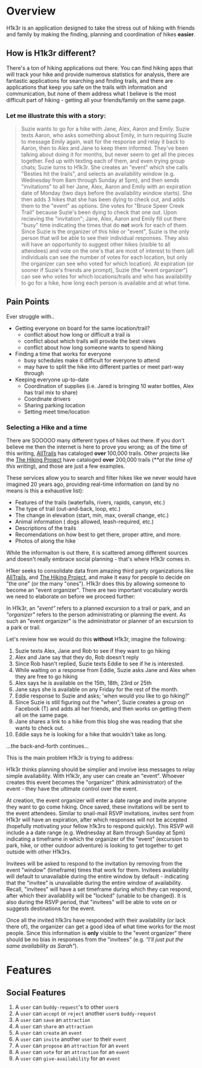 # Overview 
H1k3r is an application designed to take the stress out of hiking with friends and family by making the finding, planning and coordination of hikes **easier**. 
## How is H1k3r different? 
There's a ton of hiking applications out there. You can find hiking apps that will track your hike and provide numerous statistics for analysis, there are fantastic applications for searching and finding trails, and there are applications that keep you safe on the trails with information and communication, but none of them address what I believe is the most difficult part of hiking - getting all your friends/family on the same page. 

### Let me illustrate this with a story: 
> Suzie wants to go for a hike with Jane, Alex, Aaron and Emily. Suzie texts Aaron, who asks something about Emily, in turn requiring Suzie to message Emily again, wait for the response and relay it back to Aaron, then to Alex and Jane to keep them informed. They've been talking about doing it for months, but never seem to get all the pieces together. 
> Fed up with texting each of them, and even trying group chats; Suzie turns to H1k3r.  She creates an "event" which she calls "Besties hit the trails", and selects an availability window (e.g. Wednesday from 8am through Sunday at 5pm), and then sends "invitations" to all her Jane, Alex, Aaron and Emily with an expiration date of Monday (two days before the availability window starts). She then adds 3 hikes that she has been dying to check out, and adds them to the "event" as options. She votes for "Bruce Speer Creek Trail" because Suzie's been dying to check that one out. 
> Upon recieving the "invitation"; Jane, Alex, Aaron and Emily fill out there "busy" time indicating the times that do **not** work for each of them. Since Suzie is the organizer of this hike or "event", Suzie is the only person that will be able to see their individual responses. They also will have an opportunity to suggest other hikes (visible to all attendees) and vote on the one's that are most of interest to them (all individuals can see the number of votes for each location, but only the organizer can see who voted for which location). 
> At expiration (or sooner if Suzie's friends are prompt), Suzie (the "event organizer") can see who votes for which locations/trails and who has availability to go for a hike, how long each person is available and at what time. 
## Pain Points 
Ever struggle with..
- Getting everyone on board for the same location/trail? 
  - conflict about how long or difficult a trail is 
  - conflict about which trails will provide the best views 
  - conflict about how long someone wants to spend hiking 
- Finding a time that works for everyone
  - busy schedules make it difficult for everyone to attend 
  - may have to split the hike into different parties or meet part-way through 
- Keeping everyone up-to-date 
  - Coordination of supplies (i.e. Jared is bringing 10 water bottles, Alex has trail mix to share) 
  - Coordinate drivers 
  - Sharing parking location 
  - Setting meet time/location 
### Selecting a Hike and a time 
There are SOOOOO many different types of hikes out there. If you don't believe me then the internet is here to prove you wrong; as of the time of this writing, [AllTrails](https://www.alltrails.com/) has cataloged **over** 100,000 trails. Other projects like the [The Hiking Project](https://www.hikingproject.com/) have cataloged **over** 200,000 trails (_**at the time of this writing_), and those are just a few examples. 

These services allow you to search and filter hikes like we never would have imagined 20 years ago, providing real-time information on (and by no means is this a exhaustive list): 
- Features of the trails (waterfalls, rivers, rapids, canyon, etc.)
- The type of trail (out-and-back, loop, etc.)
- The change in elevation (start, min, max, overall change, etc.)
- Animal information ( dogs allowed, leash-required, etc.)
- Descriptions of the trails 
- Recomendations on how best to get there, proper attire, and more. 
- Photos of along the hike 

While the informaiton is out there, it is scattered among different sources and doesn't really embrace social planning - that's where H1k3r comes in. 

H1ker seeks to consolidate data from amazing third party organizations like [AllTrails](https://www.alltrails.com/), and [The Hiking Project](https://www.hikingproject.com/), and make it easy for people to decide on "the one" (or the many "ones"). H1k3r does this by allowing someone to become an "event organizer". There are two important vocabulary words we need to elaborate on before we proceed further: 

In H1k3r, an _"event"_ refers to a planned excursion to a trail or park, and an _"organizer"_ refers to the person administrating or planning the event. As such an "event organizer" is the administrator or planner of an excursion to a park or trail.  

Let's review how we would do this **without** H1k3r, imagine the following: 
1. Suzie texts Alex, Jane and Rob to see if they want to go hiking 
2. Alex and Jane say that they do, Rob doesn't reply
3. Since Rob hasn't replied, Suzie texts Eddie to see if he is interested. 
4. While waiting on a response from Eddie, Suzie asks Jane and Alex when they are free to go hiking 
5. Alex says he is available on the 15th, 18th, 23rd or 25th 
6. Jane says she is available on any Friday for the rest of the month. 
7. Eddie response to Suzie and asks; 'when would you like to go hiking?' 
8. Since Suzie is still figuring out the "when", Suzie creates a group on Facebook (T) and adds all her friends, and then works on getting them all on the same page. 
9. Jane shares a link to a hike from this blog she was reading that she wants to check out. 
10. Eddie says he is looking for a hike that wouldn't take as long. 

...the back-and-forth continues...

This is the main problem H1k3r is trying to address: 

H1k3r thinks planning should be simplier and involve less messages to relay simple availability. With H1k3r, any user can create an "event". Whoever creates this event becomes the "organizer" (think administrator) of the event - they have the ultimate control over the event. 

At creation, the event organizer will enter a date range and invite anyone they want to go come hiking. Once saved, these invitations will be sent to the event attendees. Similar to snail-mail RSVP invitations, invites sent from H1k3r will have an expiration, after which responses will not be accepted (hopefully motivating your fellow h1k3rs to respond quickly). This RSVP will include a a date range (e.g. Wednesday at 8am through Sunday at 5pm) indicating a timeframe in which the organizer of the "event" (excursion to park, hike, or other outdoor adventure) is looking to get together to get outside with other H1k3rs. 

Invitees will be asked to respond to the invitation by removing from the event "window" (timeframe) times that work for them. Invitees availability will default to unavailable during the entire window by default - indicating that the "invitee" is unavailable during the entire window of availability. Recall, "invitees" will have a set timeframe during which they can respond, after which their availability will be "locked" (unable to be changed). It is also during the RSVP period, that "invitees" will be able to vote on or suggests destinations for the event. 

Once all the invited h1k3rs have responded with their availability (or lack there of), the organizer can get a good idea of what time works for the most people. Since this information is **only** visible to the "event organizer" there should be no bias in responses from the "invitees" (e.g. _"I'll just put the same availability as Sarah"_). 


# Features 

## Social Features 

1. A `user` can `buddy-request`'s to other `user`s 
2. A `user` can `accept` or `reject` another `user`s `buddy-request` 
3. A `user` can `save` an `attraction`
4. A `user` can `share` an `attraction` 
5. A `user` can `create` an `event` 
6. A `user` can `invite` another `user` to their `event` 
7. A `user` can `propose` an `attraction` for an `event` 
8. A `user` can `vote` for an `attraction` for an `event`
9. A `user` can `give-availability` for an `event` 
